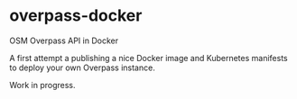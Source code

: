 # overpass-docker
OSM Overpass API in Docker

A first attempt a publishing a nice Docker image and Kubernetes manifests to deploy your own Overpass instance.

Work in progress.
